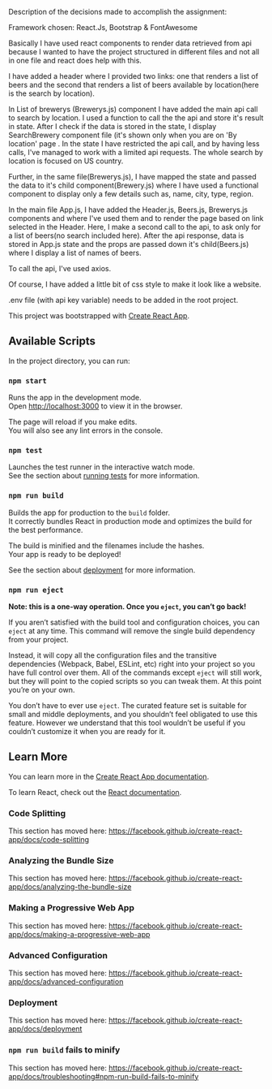 Description of the decisions made to accomplish the assignment:



Framework chosen: React.Js, Bootstrap & FontAwesome

Basically I have used react components to render data retrieved from api because I wanted to have the project structured in different files and not all in one file and react does help with this.

I have added a header where I  provided two links: one that renders a list of beers and the second that renders a list of beers available by location(here is the search by location).


In List of brewerys (Brewerys.js) component I have added 
the main api call to search by location. I used a function to call the the api and store it's result in state. After I check if the data is stored in the state, I display SearchBrewery component file (it's shown only when you are on 'By location' page . In the state I have restricted the api call, and by having less calls, I've managed to work with a limited api requests. The whole search by location is focused on US country.

Further, in the same file(Brewerys.js), I have mapped the state  and passed the data to it's child component(Brewery.js) where I have used a functional component to display only a few details such as, name, city, type, region.


 In the main file App.js, I have added the Header.js, Beers.js, Brewerys.js components and where I've used them and to render the page based on link selected in the Header. Here, I make a second call to the api, to ask only for a list of beers(no search included here). After the api response, data is stored in App.js state and the props are passed down it's child(Beers.js) where I display a list of names of beers.

To call the api, I've used axios.

Of course, I have added a little bit of css style to make it look like a website. 


.env file (with api key variable) needs to be added in the root project.


This project was bootstrapped with [Create React App](https://github.com/facebook/create-react-app).

## Available Scripts

In the project directory, you can run:

### `npm start`

Runs the app in the development mode.<br />
Open [http://localhost:3000](http://localhost:3000) to view it in the browser.

The page will reload if you make edits.<br />
You will also see any lint errors in the console.

### `npm test`

Launches the test runner in the interactive watch mode.<br />
See the section about [running tests](https://facebook.github.io/create-react-app/docs/running-tests) for more information.

### `npm run build`

Builds the app for production to the `build` folder.<br />
It correctly bundles React in production mode and optimizes the build for the best performance.

The build is minified and the filenames include the hashes.<br />
Your app is ready to be deployed!

See the section about [deployment](https://facebook.github.io/create-react-app/docs/deployment) for more information.

### `npm run eject`

**Note: this is a one-way operation. Once you `eject`, you can’t go back!**

If you aren’t satisfied with the build tool and configuration choices, you can `eject` at any time. This command will remove the single build dependency from your project.

Instead, it will copy all the configuration files and the transitive dependencies (Webpack, Babel, ESLint, etc) right into your project so you have full control over them. All of the commands except `eject` will still work, but they will point to the copied scripts so you can tweak them. At this point you’re on your own.

You don’t have to ever use `eject`. The curated feature set is suitable for small and middle deployments, and you shouldn’t feel obligated to use this feature. However we understand that this tool wouldn’t be useful if you couldn’t customize it when you are ready for it.

## Learn More

You can learn more in the [Create React App documentation](https://facebook.github.io/create-react-app/docs/getting-started).

To learn React, check out the [React documentation](https://reactjs.org/).

### Code Splitting

This section has moved here: https://facebook.github.io/create-react-app/docs/code-splitting

### Analyzing the Bundle Size

This section has moved here: https://facebook.github.io/create-react-app/docs/analyzing-the-bundle-size

### Making a Progressive Web App

This section has moved here: https://facebook.github.io/create-react-app/docs/making-a-progressive-web-app

### Advanced Configuration

This section has moved here: https://facebook.github.io/create-react-app/docs/advanced-configuration

### Deployment

This section has moved here: https://facebook.github.io/create-react-app/docs/deployment

### `npm run build` fails to minify

This section has moved here: https://facebook.github.io/create-react-app/docs/troubleshooting#npm-run-build-fails-to-minify
